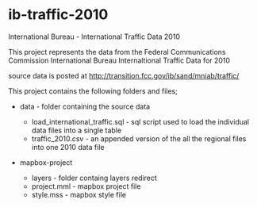 ib-traffic-2010
===============

International Bureau - International Traffic Data 2010

This project represents the data from the Federal Communications Commission
International Bureau Internaltional Traffic Data for 2010

source data is posted at http://transition.fcc.gov/ib/sand/mniab/traffic/

This project contains the following folders and files;
- data - folder containing the source data
    - load_international_traffic.sql - sql script used to load the individual data files into a single table
    - traffic_2010.csv - an appended version of the all the regional files into one 2010 data file

- mapbox-project
    - layers - folder containg layers redirect
    - project.mml - mapbox project file
    - style.mss - mapbox style file 
